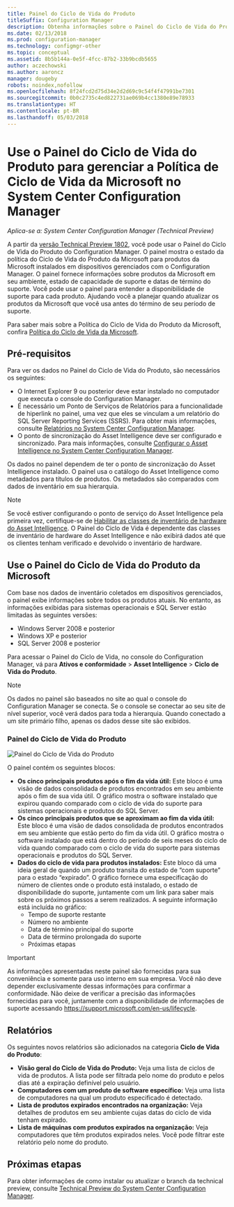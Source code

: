 ```yaml
---
title: Painel do Ciclo de Vida do Produto
titleSuffix: Configuration Manager
description: Obtenha informações sobre o Painel do Ciclo de Vida do Produto no System Center Configuration Manager.
ms.date: 02/13/2018
ms.prod: configuration-manager
ms.technology: configmgr-other
ms.topic: conceptual
ms.assetid: 8b5b144a-0e5f-4fcc-87b2-33b9bcdb5655
author: aczechowski
ms.author: aaroncz
manager: dougeby
robots: noindex,nofollow
ms.openlocfilehash: 8f24fcd2d75d34e2d2d69c9c54f4f47991be7301
ms.sourcegitcommit: 0b0c2735c4ed822731ae069b4cc1380e89e78933
ms.translationtype: HT
ms.contentlocale: pt-BR
ms.lasthandoff: 05/03/2018
---
```

# <a name="use-the-product-lifecycle-dashboard-to-manage-microsoft-lifecycle-policy-in-system-center-configuration-manager"></a>Use o Painel do Ciclo de Vida do Produto para gerenciar a Política de Ciclo de Vida da Microsoft no System Center Configuration Manager

*Aplica-se a: System Center Configuration Manager (Technical Preview)*

A partir da [versão Technical Preview 1802](/sccm/core/get-started/capabilities-in-technical-preview-1802), você pode usar o Painel do Ciclo de Vida do Produto do Configuration Manager. O painel mostra o estado da política do Ciclo de Vida do Produto da Microsoft para produtos da Microsoft instalados em dispositivos gerenciados com o Configuration Manager. O painel fornece informações sobre produtos da Microsoft em seu ambiente, estado de capacidade de suporte e datas de término do suporte. Você pode usar o painel para entender a disponibilidade de suporte para cada produto. Ajudando você a planejar quando atualizar os produtos da Microsoft que você usa antes do término de seu período de suporte.  

Para saber mais sobre a Política do Ciclo de Vida do Produto da Microsoft, confira [Política do Ciclo de Vida da Microsoft](https://support.microsoft.com/en-us/lifecycle).

## <a name="prerequisites"></a>Pré-requisitos 

 Para ver os dados no Painel do Ciclo de Vida do Produto, são necessários os seguintes: 
- O Internet Explorer 9 ou posterior deve estar instalado no computador que executa o console do Configuration Manager. 
- É necessário um Ponto de Serviços de Relatórios para a funcionalidade de hiperlink no painel, uma vez que eles se vinculam a um relatório do SQL Server Reporting Services (SSRS). Para obter mais informações, consulte [Relatórios no System Center Configuration Manager](/sccm/core/servers/manage/reporting). 
- O ponto de sincronização do Asset Intelligence deve ser configurado e sincronizado. Para mais informações, consulte [Configurar o Asset Intelligence no System Center Configuration Manager](/sccm/core/clients/manage/asset-intelligence/configuring-asset-intelligence).

Os dados no painel dependem de ter o ponto de sincronização do Asset Intelligence instalado. O painel usa o catálogo do Asset Intelligence como metadados para títulos de produtos. Os metadados são comparados com dados de inventário em sua hierarquia. 

>[!NOTE]
>Se você estiver configurando o ponto de serviço do Asset Intelligence pela primeira vez, certifique-se de [Habilitar as classes de inventário de hardware do Asset Intelligence](/sccm/core/clients/manage/asset-intelligence/configuring-asset-intelligence#BKMK_EnableAssetIntelligence). O Painel do Ciclo de Vida é dependente das classes de inventário de hardware do Asset Intelligence e não exibirá dados até que os clientes tenham verificado e devolvido o inventário de hardware.  

## <a name="use-the-microsoft-product-lifecycle-dashboard"></a>Use o Painel do Ciclo de Vida do Produto da Microsoft

Com base nos dados de inventário coletados em dispositivos gerenciados, o painel exibe informações sobre todos os produtos atuais. No entanto, as informações exibidas para sistemas operacionais e SQL Server estão limitadas às seguintes versões:

- Windows Server 2008 e posterior
- Windows XP e posterior
- SQL Server 2008 e posterior

Para acessar o Painel do Ciclo de Vida, no console do Configuration Manager, vá para **Ativos e conformidade** > **Asset Intelligence** > **Ciclo de Vida do Produto**.

>[!NOTE]
>Os dados no painel são baseados no site ao qual o console do Configuration Manager se conecta. Se o console se conectar ao seu site de nível superior, você verá dados para toda a hierarquia. Quando conectado a um site primário filho, apenas os dados desse site são exibidos.

### <a name="product-lifecycle-dashboard"></a>Painel do Ciclo de Vida do Produto

![Painel do Ciclo de Vida do Produto](/sccm/core/clients/manage/asset-intelligence/media/product-lifecycle-dashboard.png)

O painel contém os seguintes blocos: 
- **Os cinco principais produtos após o fim da vida útil:** Este bloco é uma visão de dados consolidada de produtos encontrados em seu ambiente após o fim de sua vida útil. O gráfico mostra o software instalado que expirou quando comparado com o ciclo de vida do suporte para sistemas operacionais e produtos do SQL Server.  
- **Os cinco principais produtos que se aproximam ao fim da vida útil:** Este bloco é uma visão de dados consolidada de produtos encontrados em seu ambiente que estão perto do fim da vida útil. O gráfico mostra o software instalado que está dentro do período de seis meses do ciclo de vida quando comparado com o ciclo de vida do suporte para sistemas operacionais e produtos do SQL Server.
- **Dados do ciclo de vida para produtos instalados:** Este bloco dá uma ideia geral de quando um produto transita do estado de “com suporte” para o estado “expirado”. O gráfico fornece uma especificação do número de clientes onde o produto está instalado, o estado de disponibilidade do suporte, juntamente com um link para saber mais sobre os próximos passos a serem realizados. A seguinte informação está incluída no gráfico:     
    - Tempo de suporte restante
    - Número no ambiente 
    - Data de término principal do suporte
    - Data de término prolongada do suporte
    - Próximas etapas 

>[!IMPORTANT]
>As informações apresentadas neste painel são fornecidas para sua conveniência e somente para uso interno em sua empresa. Você não deve depender exclusivamente dessas informações para confirmar a conformidade. Não deixe de verificar a precisão das informações fornecidas para você, juntamente com a disponibilidade de informações de suporte acessando https://support.microsoft.com/en-us/lifecycle.

## <a name="reporting"></a>Relatórios
Os seguintes novos relatórios são adicionados na categoria **Ciclo de Vida do Produto**:
- **Visão geral do Ciclo de Vida do Produto:** Veja uma lista de ciclos de vida de produtos. A lista pode ser filtrada pelo nome do produto e pelos dias até a expiração definível pelo usuário. 
- **Computadores com um produto de software específico:** Veja uma lista de computadores na qual um produto especificado é detectado.
- **Lista de produtos expirados encontrados na organização:** Veja detalhes de produtos em seu ambiente cujas datas do ciclo de vida tenham expirado. 
- **Lista de máquinas com produtos expirados na organização:** Veja computadores que têm produtos expirados neles. Você pode filtrar este relatório pelo nome do produto.

## <a name="next-steps"></a>Próximas etapas
Para obter informações de como instalar ou atualizar o branch da technical preview, consulte [Technical Preview do System Center Configuration Manager](/sccm/core/get-started/technical-preview).  

